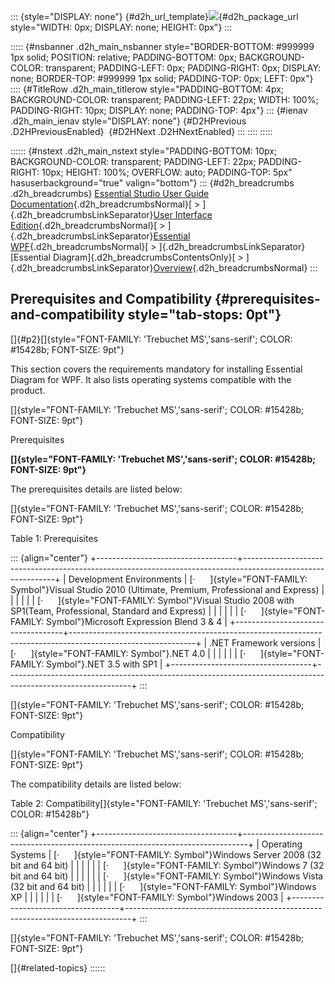 ::: {style="DISPLAY: none"}
[](ms-xhelp:///?Id=d2h_url_template){#d2h_url_template}![](!package_url!){#d2h_package_url style="WIDTH: 0px; DISPLAY: none; HEIGHT: 0px"}
:::

::::: {#nsbanner .d2h_main_nsbanner style="BORDER-BOTTOM: #999999 1px solid; POSITION: relative; PADDING-BOTTOM: 0px; BACKGROUND-COLOR: transparent; PADDING-LEFT: 0px; PADDING-RIGHT: 0px; DISPLAY: none; BORDER-TOP: #999999 1px solid; PADDING-TOP: 0px; LEFT: 0px"}
:::: {#TitleRow .d2h_main_titlerow style="PADDING-BOTTOM: 4px; BACKGROUND-COLOR: transparent; PADDING-LEFT: 22px; WIDTH: 100%; PADDING-RIGHT: 10px; DISPLAY: none; PADDING-TOP: 4px"}
::: {#ienav .d2h_main_ienav style="DISPLAY: none"}
[](ms-xhelp:///?Id=bd8e7c4c-5b35-4f96-b15a-4a90048a7dd8){#D2HPrevious .D2HPreviousEnabled}  [](ms-xhelp:///?Id=b25004dd-1355-4c9b-b473-831aa4fa4cd7){#D2HNext .D2HNextEnabled}
:::
::::
:::::

:::::: {#nstext .d2h_main_nstext style="PADDING-BOTTOM: 10px; BACKGROUND-COLOR: transparent; PADDING-LEFT: 22px; PADDING-RIGHT: 10px; HEIGHT: 100%; OVERFLOW: auto; PADDING-TOP: 5px" hasuserbackground="true" valign="bottom"}
::: {#d2h_breadcrumbs .d2h_breadcrumbs}
[Essential Studio User Guide Documentation](ms-xhelp:///?Id=12457748-09e3-4d74-a240-8e049cedf030){.d2h_breadcrumbsNormal}[ \> ]{.d2h_breadcrumbsLinkSeparator}[User Interface Edition](ms-xhelp:///?Id=c29296b7-531c-413b-a0ec-488ca1f7f669){.d2h_breadcrumbsNormal}[ \> ]{.d2h_breadcrumbsLinkSeparator}[Essential WPF](ms-xhelp:///?Id=7f4f82c5-151c-4262-94d0-75c4626c77bc){.d2h_breadcrumbsNormal}[ \> ]{.d2h_breadcrumbsLinkSeparator}[Essential Diagram]{.d2h_breadcrumbsContentsOnly}[ \> ]{.d2h_breadcrumbsLinkSeparator}[Overview](ms-xhelp:///?Id=11ed3a5b-f606-4e27-b232-e6e7ff6df7d7){.d2h_breadcrumbsNormal}
:::

## Prerequisites and Compatibility {#prerequisites-and-compatibility style="tab-stops: 0pt"}

[]{#p2}[]{style="FONT-FAMILY: 'Trebuchet MS','sans-serif'; COLOR: #15428b; FONT-SIZE: 9pt"} 

This section covers the requirements mandatory for installing Essential Diagram for WPF. It also lists operating systems compatible with the product.

[]{style="FONT-FAMILY: 'Trebuchet MS','sans-serif'; COLOR: #15428b; FONT-SIZE: 9pt"} 

Prerequisites

**[]{style="FONT-FAMILY: 'Trebuchet MS','sans-serif'; COLOR: #15428b; FONT-SIZE: 9pt"}** 

The prerequisites details are listed below:

[]{style="FONT-FAMILY: 'Trebuchet MS','sans-serif'; COLOR: #15428b; FONT-SIZE: 9pt"} 

Table 1: Prerequisites

::: {align="center"}
+-----------------------------------+-------------------------------------------------------------------------------------------------------------+
| Development Environments          | [·      ]{style="FONT-FAMILY: Symbol"}Visual Studio 2010 (Ultimate, Premium, Professional and Express)      |
|                                   |                                                                                                             |
|                                   | [·      ]{style="FONT-FAMILY: Symbol"}Visual Studio 2008 with SP1(Team, Professional, Standard and Express) |
|                                   |                                                                                                             |
|                                   | [·      ]{style="FONT-FAMILY: Symbol"}Microsoft Expression Blend 3 & 4                                      |
+-----------------------------------+-------------------------------------------------------------------------------------------------------------+
| .NET Framework versions           | [·      ]{style="FONT-FAMILY: Symbol"}.NET 4.0                                                              |
|                                   |                                                                                                             |
|                                   | [·      ]{style="FONT-FAMILY: Symbol"}.NET 3.5 with SP1                                                     |
+-----------------------------------+-------------------------------------------------------------------------------------------------------------+
:::

[]{style="FONT-FAMILY: 'Trebuchet MS','sans-serif'; COLOR: #15428b; FONT-SIZE: 9pt"} 

Compatibility

[]{style="FONT-FAMILY: 'Trebuchet MS','sans-serif'; COLOR: #15428b; FONT-SIZE: 9pt"} 

The compatibility details are listed below:

Table 2: Compatibility[]{style="FONT-FAMILY: 'Trebuchet MS','sans-serif'; COLOR: #15428b"}

::: {align="center"}
+-----------------------------------+-------------------------------------------------------------------------------+
| Operating Systems                 | [·      ]{style="FONT-FAMILY: Symbol"}Windows Server 2008 (32 bit and 64 bit) |
|                                   |                                                                               |
|                                   | [·      ]{style="FONT-FAMILY: Symbol"}Windows 7 (32 bit and 64 bit)           |
|                                   |                                                                               |
|                                   | [·      ]{style="FONT-FAMILY: Symbol"}Windows Vista (32 bit and 64 bit)       |
|                                   |                                                                               |
|                                   | [·      ]{style="FONT-FAMILY: Symbol"}Windows XP                              |
|                                   |                                                                               |
|                                   | [·      ]{style="FONT-FAMILY: Symbol"}Windows 2003                            |
+-----------------------------------+-------------------------------------------------------------------------------+
:::

[]{style="FONT-FAMILY: 'Trebuchet MS','sans-serif'; COLOR: #15428b; FONT-SIZE: 9pt"} 

[]{#related-topics}
::::::
